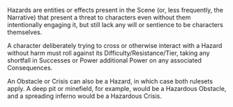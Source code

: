 Hazards are entities or effects present in the Scene (or, less frequently, the Narrative) that present a threat to characters even without them intentionally engaging it, but still lack any will or sentience to be characters themselves.

A character deliberately trying to cross or otherwise interact with a Hazard without harm must roll against its Difficulty/Resistance/Tier, taking any shortfall in Successes or Power additional Power on any associated Consequences.

An Obstacle or Crisis can also be a Hazard, in which case both rulesets apply. A deep pit or minefield, for example, would be a Hazardous Obstacle, and a spreading inferno would be a Hazardous Crisis.